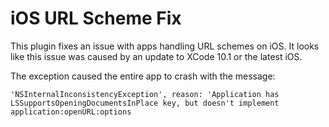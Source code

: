 # iOS URL Scheme Fix
This plugin fixes an issue with apps handling URL schemes on iOS.
It looks like this issue was caused by an update to XCode 10.1 or the latest iOS.

The exception caused the entire app to crash with the message:
```
'NSInternalInconsistencyException', reason: 'Application has LSSupportsOpeningDocumentsInPlace key, but doesn't implement application:openURL:options
```